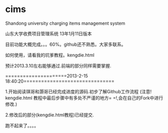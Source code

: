 cims
====

Shandong university charging items management system

山东大学收费项目管理系统 13年1月11日版本

目前功能大概完成。。。60%。github还不熟悉。大家多联系。

如何使用，请看我的坑爹教程。kengdie.html

预计2013.3.10左右能够通过.前端的部分同样需要掌握.

=====================2013-2-15 18:40:20===============================


1.开始阅读琪哥和灏哥已经完成进度的源码.初步了解Github工作流程
  (注意! kengdie.html 教程中最后步骤中有多处不严谨的地方= =!,会在自己的Fork中进行修改.)

2.修改后的部分(kengdie.html教程)已经提交.


跑不起来了。。。。
